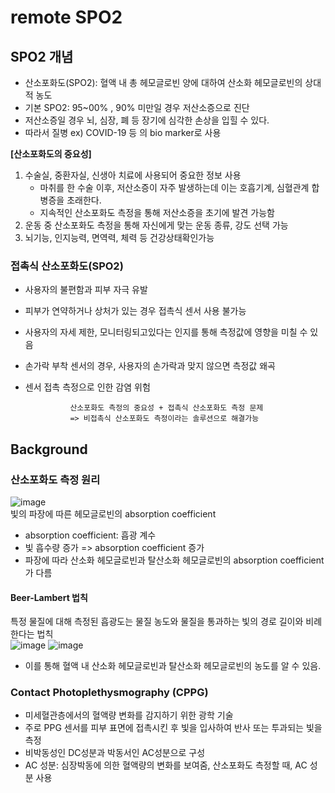 # remote SPO2
## SPO2 개념
- 산소포화도(SPO2): 혈액 내 총 헤모글로빈 양에 대하여 산소화 헤모글로빈의 상대적 농도
- 기본 SPO2: 95~00% , 90% 미만일 경우 저산소증으로 진단
- 저산소증일 경우 뇌, 심장, 폐 등 장기에 심각한 손상을 입힐 수 있다.
- 따라서 질병 ex) COVID-19 등 의 bio marker로 사용

**[산소포화도의 중요성]**
1. 수술실, 중환자실, 신생아 치료에 사용되어 중요한 정보 사용
    - 마취를 한 수술 이후, 저산소증이 자주 발생하는데 이는 호흡기계, 심혈관계 합병증을 초래한다. 
    - 지속적인 산소포화도 측정을 통해 저산소증을 초기에 발견 가능함
2. 운동 중 산소포화도 측정을 통해 자신에게 맞는 운동 종류, 강도 선택 가능
3. 뇌기능, 인지능력, 면역력, 체력 등 건강상태확인가능

### 접촉식 산소포화도(SPO2)
- 사용자의 불편함과 피부 자극 유발
- 피부가 연약하거나 상처가 있는 경우 접촉식 센서 사용 불가능
- 사용자의 자세 제한, 모니터링되고있다는 인지를 통해 측정값에 영향을 미칠 수 있음
- 손가락 부착 센서의 경우, 사용자의 손가락과 맞지 않으면 측정값 왜곡
- 센서 접촉 측정으로 인한 감염 위험

                
                산소포화도 측정의 중요성 + 접촉식 산소포화도 측정 문제
                => 비접촉식 산소포화도 측정이라는 솔루션으로 해결가능

## Background
### 산소포화도 측정 원리
![image](https://user-images.githubusercontent.com/70633080/148179281-3a23a97c-6ab2-4598-abab-865727f21296.png)\
빛의 파장에 따른 헤모글로빈의 absorption coefficient
- absorption coefficient: 흡광 계수
- 빛 흡수량 증가 => absorption coefficient 증가
- 파장에 따라 산소화 헤모글로빈과 탈산소화 헤모글로빈의 absorption coefficient가 다름 

#### Beer-Lambert 법칙 
특정 물질에 대해 측정된 흡광도는 물질 농도와 물질을 통과하는 빛의 경로 길이와 비례한다는 법칙\
![image](https://user-images.githubusercontent.com/70633080/148180725-b800959b-13c7-40c2-97c8-d0682aaa3e73.png) ![image](https://user-images.githubusercontent.com/70633080/148180621-10d3a7fe-2337-4865-9de0-f0fa9fce059e.png)
- 이를 통해 혈액 내 산소화 헤모글로빈과 탈산소화 헤모글로빈의 농도를 알 수 있음. 

### Contact Photoplethysmography (CPPG)
- 미세혈관층에서의 혈액량 변화를 감지하기 위한 광학 기술
- 주로 PPG 센서를 피부 표면에 접촉시킨 후 빛을 입사하여 반사 또는 투과되는 빛을 측정
- 비박동성인 DC성분과 박동서인 AC성분으로 구성
- AC 성분: 심장박동에 의한 혈액량의 변화를 보여줌, 산소포화도 측정할 때, AC 성분 사용 



